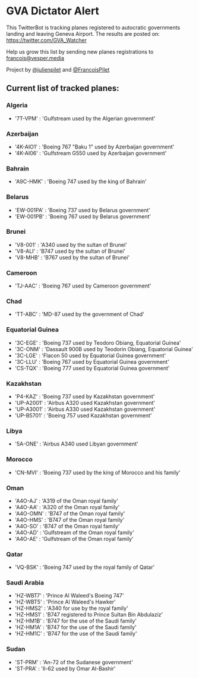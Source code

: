 # GVA Dictator Alert

This TwitterBot is tracking planes registered to autocratic governments landing and leaving Geneva Airport. The results are posted on:
https://twitter.com/GVA_Watcher

Help us grow this list by sending new planes registrations to francois@vesper.media

Project by <a href="https://twitter.com/julienpilet">@julienpilet</a> and <a href="https://twitter.com/FrancoisPilet">@FrancoisPilet</a>

## Current list of tracked planes:

### Algeria

* '7T-VPM' : 'Gulfstream used by the Algerian government'

### Azerbaijan

* '4K-AIO1' : 'Boeing 767 "Baku 1" used by Azerbaijan government'
* '4K-AI06' : 'Gulfstream G550 used by Azerbaijan government'
 
### Bahrain

* 'A9C-HMK' : 'Boeing 747 used by the king of Bahrain'

### Belarus

* 'EW-001PA' : 'Boeing 737 used by Belarus government'
* 'EW-001PB' : 'Boeing 767 used by Belarus government'

### Brunei

* 'V8-001' : 'A340 used by the sultan of Brunei'
* 'V8-ALI' : 'B747 used by the sultan of Brunei'
* 'V8-MHB' : 'B767 used by the sultan of Brunei'
 
### Cameroon

* 'TJ-AAC' : 'Boeing 767 used by Cameroon government'

### Chad

* 'TT-ABC' : 'MD-87 used by the government of Chad'

### Equatorial Guinea

* '3C-EGE' : 'Boeing 737 used by Teodoro Obiang, Equatorial Guinea'
* '3C-ONM' : 'Dassault 900B used by Teodorin Obiang, Equatorial Guinea'
* '3C-LGE' : 'Flacon 50 used by Equatorial Guinea government'
* '3C-LLU' : 'Boeing 767 used by Equatorial Guinea government'
* 'CS-TQX' : 'Boeing 777 used by Equatorial Guinea government'
 
### Kazakhstan

* 'P4-KAZ' : 'Boeing 737 used by Kazakhstan government'
* 'UP-A2001' : 'Airbus A320 used Kazakhstan government'
* 'UP-A3001' : 'Airbus A330 used Kazakhstan government'
* 'UP-B5701' : 'Boeing 757 used Kazakhstan government'
 
### Libya

* '5A-ONE' : 'Airbus A340 used Libyan government'

### Morocco

* 'CN-MVI' : 'Boeing 737 used by the king of Morocco and his family'

### Oman

* 'A4O-AJ' : 'A319 of the Oman royal family'
* 'A4O-AA' : 'A320 of the Oman royal family'
* 'A4O-OMN' : 'B747 of the Oman royal family'
* 'A4O-HMS' : 'B747 of the Oman royal family'
* 'A4O-SO' : 'B747 of the Oman royal family'
* 'A4O-AD' : 'Gulfstream of the Oman royal family'
* 'A4O-AE' : 'Gulfstream of the Oman royal family'

### Qatar

* 'VQ-BSK' : 'Boeing 747 used by the royal family of Qatar'

### Saudi Arabia

* 'HZ-WBT7' : 'Prince Al Waleed's Boeing 747'
* 'HZ-WBT5' : 'Prince Al Waleed's Hawker'
* 'HZ-HMS2' : 'A340 for use by the royal family'
* 'HZ-HMS1' : 'B747 registered to Prince Sultan Bin Abdulaziz'
* 'HZ-HM1B' : 'B747 for the use of the Saudi family'
* 'HZ-HM1A' : 'B747 for the use of the Saudi family'
* 'HZ-HM1C' : 'B747 for the use of the Saudi family'

### Sudan

* 'ST-PRM' : 'An-72 of the Sudanese government'
* 'ST-PRA' : 'Il-62 used by Omar Al-Bashir'


